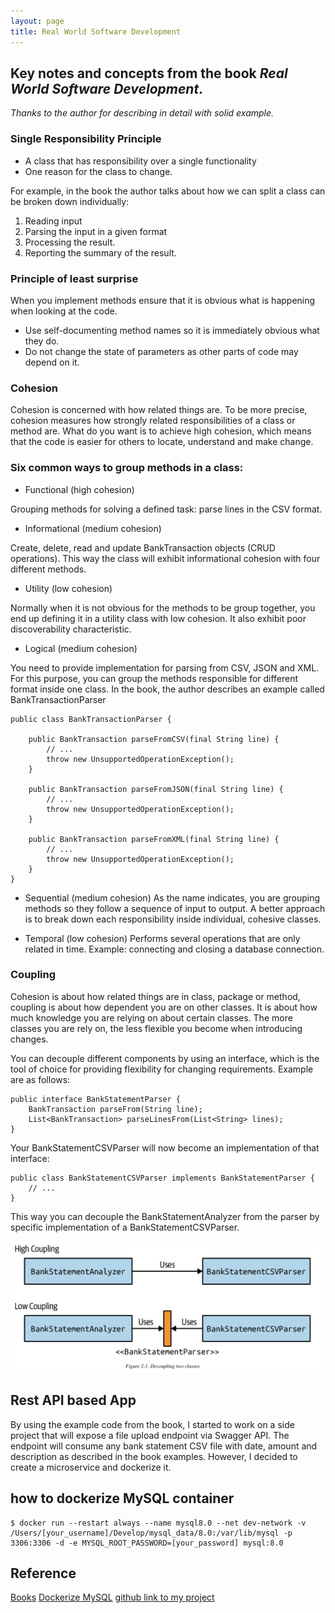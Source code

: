 ```yaml
---
layout: page
title: Real World Software Development
---
```


## Key notes and concepts from the book *Real World Software Development*.
 *Thanks to the author for describing in detail with solid example.*

### Single Responsibility Principle

* A class that has responsibility over a single functionality
* One reason for the class to change.

For example, in the book the author talks about how we can split a class can be broken down individually:

1. Reading input
2. Parsing the input in a given format
3. Processing the result.
4. Reporting the summary of the result.

### Principle of least surprise

When you implement methods ensure that it is obvious what is happening when looking at the code.

* Use self-documenting method names so it is immediately obvious what they do.
* Do not change the state of parameters as other parts of code may depend on it.

### Cohesion

Cohesion is concerned with how related things are. To be more precise, cohesion measures how strongly related responsibilities of a class or method are.
 What do you want is to achieve high cohesion, which means that the code is easier for others to locate, understand and make change.

### Six common ways to group methods in a class:

* Functional (high cohesion)

Grouping methods for solving a defined task: parse lines in the CSV format. 

* Informational (medium cohesion)

Create, delete, read and update BankTransaction objects (CRUD operations). This way the class will exhibit informational cohesion with four different methods.

* Utility (low cohesion)

Normally when it is not obvious for the methods to be group together, you end up defining it in a utility class with low cohesion. It also exhibit poor discoverability characteristic.

* Logical (medium cohesion)

You need to provide implementation for parsing from CSV, JSON and XML. For this purpose, you can group the methods responsible for different format inside one class.
In the book, the author describes an example called BankTransactionParser

``` 
public class BankTransactionParser {

    public BankTransaction parseFromCSV(final String line) {
        // ...
        throw new UnsupportedOperationException();
    }

    public BankTransaction parseFromJSON(final String line) {
        // ...
        throw new UnsupportedOperationException();
    }

    public BankTransaction parseFromXML(final String line) {
        // ...
        throw new UnsupportedOperationException();
    }
}
```

* Sequential (medium cohesion)
As the name indicates, you are grouping methods so they follow a sequence of input to output. A better approach is to break down each responsibility inside individual, cohesive classes.

* Temporal (low cohesion)
Performs several operations that are only related in time. Example: connecting and closing a database connection.

### Coupling

Cohesion is about how related things are in class, package or method, coupling is about how dependent you are on other classes. It is about how much knowledge you are relying on about certain classes. The more classes you are rely on, the less flexible you become when introducing changes. 

You can decouple different components by using an interface, which is the tool of choice for providing flexibility for changing requirements. Example are as follows:

```
public interface BankStatementParser {
    BankTransaction parseFrom(String line);
    List<BankTransaction> parseLinesFrom(List<String> lines);
}
```
Your BankStatementCSVParser will now become an implementation of that interface:
```
public class BankStatementCSVParser implements BankStatementParser {
    // ...
}
```
This way you can decouple the BankStatementAnalyzer from the parser by specific implementation of a BankStatementCSVParser. 

![image](/assets/images/RealSoftDev_Coupling.png)

## Rest API based App
By using the example code from the book, I started to work on a side project that will expose a file upload endpoint via Swagger API. The endpoint will consume any bank statement CSV file with date, amount and description as described in the book examples. However, I decided to create a microservice and dockerize it.  

## how to dockerize MySQL container


```
$ docker run --restart always --name mysql8.0 --net dev-network -v /Users/[your_username]/Develop/mysql_data/8.0:/var/lib/mysql -p 3306:3306 -d -e MYSQL_ROOT_PASSWORD=[your_password] mysql:8.0
```

## Reference

[Books](/_posts/2018-10-10-Books.md)
[Dockerize MySQL](https://medium.com/@crmcmullen/how-to-run-mysql-in-a-docker-container-on-macos-with-persistent-local-data-58b89aec496a)
[github link to my project](https://github.com/divyaspec/bank)
